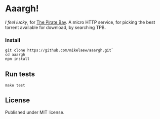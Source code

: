 # Aaargh!

*I feel lucky*, for [The Pirate Bay](https://thepiratebay.se/). A micro HTTP service,
for picking the best torrent available for download, by searching TPB.

### Install

```
git clone https://github.com/mikelaew/aaargh.git`
cd aaargh
npm install
```

## Run tests

```
make test
```


## License

Published under MIT license.
